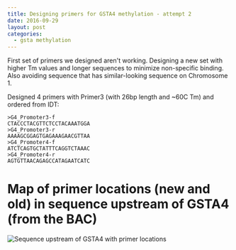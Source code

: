 ```yaml
---
title: Designing primers for GSTA4 methylation - attempt 2
date: 2016-09-29
layout: post
categories:
  - gsta methylation
---
```


First set of primers we designed aren't working. Designing a new set with higher Tm values and longer sequences to minimize non-specific binding. Also avoiding sequence that has similar-looking sequence on Chromosome 1.

Designed 4 primers with Primer3 (with 26bp length and ~60C Tm) and ordered from IDT:
~~~
>G4_Promoter3-f
CTACCCTACGTTCTCCTACAAATGGA
>G4_Promoter3-r
AAAAGCGGAGTGAGAAAGAACGTTAA
>G4_Promoter4-f
ATCTCAGTGCTATTTCAGGTCTAAAC
>G4_Promoter4-r
AGTGTTAACAGAGCCATAGAATCATC
~~~

# Map of primer locations (new and old) in sequence upstream of GSTA4 (from the BAC)

![Sequence upstream of GSTA4 with primer locations][image1]

[image1]: {{site.image_path}}GSTA4_promoter_zymo_primers_attempt2.png
